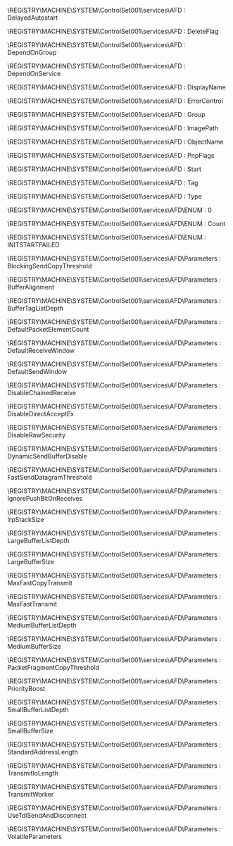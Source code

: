 \REGISTRY\MACHINE\SYSTEM\ControlSet001\services\AFD : DelayedAutostart

\REGISTRY\MACHINE\SYSTEM\ControlSet001\services\AFD : DeleteFlag

\REGISTRY\MACHINE\SYSTEM\ControlSet001\services\AFD : DependOnGroup

\REGISTRY\MACHINE\SYSTEM\ControlSet001\services\AFD : DependOnService

\REGISTRY\MACHINE\SYSTEM\ControlSet001\services\AFD : DisplayName

\REGISTRY\MACHINE\SYSTEM\ControlSet001\services\AFD : ErrorControl

\REGISTRY\MACHINE\SYSTEM\ControlSet001\services\AFD : Group

\REGISTRY\MACHINE\SYSTEM\ControlSet001\services\AFD : ImagePath

\REGISTRY\MACHINE\SYSTEM\ControlSet001\services\AFD : ObjectName

\REGISTRY\MACHINE\SYSTEM\ControlSet001\services\AFD : PnpFlags

\REGISTRY\MACHINE\SYSTEM\ControlSet001\services\AFD : Start

\REGISTRY\MACHINE\SYSTEM\ControlSet001\services\AFD : Tag

\REGISTRY\MACHINE\SYSTEM\ControlSet001\services\AFD : Type

\REGISTRY\MACHINE\SYSTEM\ControlSet001\services\AFD\ENUM : 0

\REGISTRY\MACHINE\SYSTEM\ControlSet001\services\AFD\ENUM : Count

\REGISTRY\MACHINE\SYSTEM\ControlSet001\services\AFD\ENUM : INITSTARTFAILED

\REGISTRY\MACHINE\SYSTEM\ControlSet001\services\AFD\Parameters : BlockingSendCopyThreshold

\REGISTRY\MACHINE\SYSTEM\ControlSet001\services\AFD\Parameters : BufferAlignment

\REGISTRY\MACHINE\SYSTEM\ControlSet001\services\AFD\Parameters : BufferTagListDepth

\REGISTRY\MACHINE\SYSTEM\ControlSet001\services\AFD\Parameters : DefaultPacketElementCount

\REGISTRY\MACHINE\SYSTEM\ControlSet001\services\AFD\Parameters : DefaultReceiveWindow

\REGISTRY\MACHINE\SYSTEM\ControlSet001\services\AFD\Parameters : DefaultSendWindow

\REGISTRY\MACHINE\SYSTEM\ControlSet001\services\AFD\Parameters : DisableChainedReceive

\REGISTRY\MACHINE\SYSTEM\ControlSet001\services\AFD\Parameters : DisableDirectAcceptEx

\REGISTRY\MACHINE\SYSTEM\ControlSet001\services\AFD\Parameters : DisableRawSecurity

\REGISTRY\MACHINE\SYSTEM\ControlSet001\services\AFD\Parameters : DynamicSendBufferDisable

\REGISTRY\MACHINE\SYSTEM\ControlSet001\services\AFD\Parameters : FastSendDatagramThreshold

\REGISTRY\MACHINE\SYSTEM\ControlSet001\services\AFD\Parameters : IgnorePushBitOnReceives

\REGISTRY\MACHINE\SYSTEM\ControlSet001\services\AFD\Parameters : IrpStackSize

\REGISTRY\MACHINE\SYSTEM\ControlSet001\services\AFD\Parameters : LargeBufferListDepth

\REGISTRY\MACHINE\SYSTEM\ControlSet001\services\AFD\Parameters : LargeBufferSize

\REGISTRY\MACHINE\SYSTEM\ControlSet001\services\AFD\Parameters : MaxFastCopyTransmit

\REGISTRY\MACHINE\SYSTEM\ControlSet001\services\AFD\Parameters : MaxFastTransmit

\REGISTRY\MACHINE\SYSTEM\ControlSet001\services\AFD\Parameters : MediumBufferListDepth

\REGISTRY\MACHINE\SYSTEM\ControlSet001\services\AFD\Parameters : MediumBufferSize

\REGISTRY\MACHINE\SYSTEM\ControlSet001\services\AFD\Parameters : PacketFragmentCopyThreshold

\REGISTRY\MACHINE\SYSTEM\ControlSet001\services\AFD\Parameters : PriorityBoost

\REGISTRY\MACHINE\SYSTEM\ControlSet001\services\AFD\Parameters : SmallBufferListDepth

\REGISTRY\MACHINE\SYSTEM\ControlSet001\services\AFD\Parameters : SmallBufferSize

\REGISTRY\MACHINE\SYSTEM\ControlSet001\services\AFD\Parameters : StandardAddressLength

\REGISTRY\MACHINE\SYSTEM\ControlSet001\services\AFD\Parameters : TransmitIoLength

\REGISTRY\MACHINE\SYSTEM\ControlSet001\services\AFD\Parameters : TransmitWorker

\REGISTRY\MACHINE\SYSTEM\ControlSet001\services\AFD\Parameters : UseTdiSendAndDisconnect

\REGISTRY\MACHINE\SYSTEM\ControlSet001\services\AFD\Parameters : VolatileParameters
